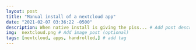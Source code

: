 ```yaml
---
layout: post
title: "Manual install of a nextcloud app"
date: "2021-02-07 03:36:22 -0500"
description: When native install is giving the piss... # Add post description (optional)
img:  nextcloud.png # Add image post (optional)
tags: [nextcloud, apps, handrolled,] # add tag
---
```

